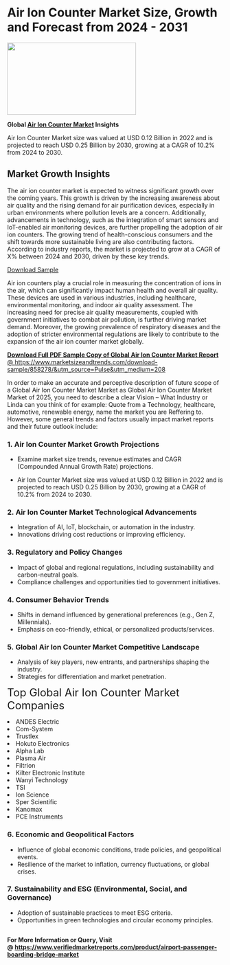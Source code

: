 <H1>Air Ion Counter Market Size, Growth and Forecast from 2024 - 2031</H1><img class="aligncenter size-medium wp-image-584254" src="https://thirdeyenews.in/wp-content/uploads/2024/09/Global-Market-Research-300x168.jpeg" alt="" width="300" height="168" /><p><strong>Global&nbsp;<a href="https://www.marketsizeandtrends.com/download-sample/858278/&amp;utm_source=Pulse&amp;utm_medium=208">Air Ion Counter Market</a> Insights</strong></p><p>Air Ion Counter Market size was valued at USD 0.12 Billion in 2022 and is projected to reach USD 0.25 Billion by 2030, growing at a CAGR of 10.2% from 2024 to 2030.</p><p><h2>Market Growth Insights</h2> <p>The air ion counter market is expected to witness significant growth over the coming years. This growth is driven by the increasing awareness about air quality and the rising demand for air purification devices, especially in urban environments where pollution levels are a concern. Additionally, advancements in technology, such as the integration of smart sensors and IoT-enabled air monitoring devices, are further propelling the adoption of air ion counters. The growing trend of health-conscious consumers and the shift towards more sustainable living are also contributing factors. According to industry reports, the market is projected to grow at a CAGR of X% between 2024 and 2030, driven by these key trends.</p> <p><a href="download_sample_link_here">Download Sample</a></p> <p>Air ion counters play a crucial role in measuring the concentration of ions in the air, which can significantly impact human health and overall air quality. These devices are used in various industries, including healthcare, environmental monitoring, and indoor air quality assessment. The increasing need for precise air quality measurements, coupled with government initiatives to combat air pollution, is further driving market demand. Moreover, the growing prevalence of respiratory diseases and the adoption of stricter environmental regulations are likely to contribute to the expansion of the air ion counter market globally.</p> <p><a href="get_more_link_here"></p><p><span class=""><strong>Download Full PDF Sample Copy of Global Air Ion Counter Market Report</strong> @ <a href="https://www.marketsizeandtrends.com/download-sample/858278/&amp;utm_source=Pulse&amp;utm_medium=208" target="_blank">https://www.marketsizeandtrends.com/download-sample/858278/&amp;utm_source=Pulse&amp;utm_medium=208</a></span></p><p>In order to make an accurate and perceptive description of future scope of a Global&nbsp;Air Ion Counter Market Market as Global&nbsp;Air Ion Counter Market Market of 2025, you need to describe a clear Vision &ndash; What Industry or Linda can you think of for example: Quote from a Technology, healthcare, automotive, renewable energy, name the market you are Reffering to. However, some general trends and factors usually impact market reports and their future outlook include:</p><h3>1.&nbsp;<strong>Air Ion Counter Market Growth Projections</strong></h3><ul><li>Examine market size trends, revenue estimates and CAGR (Compounded Annual Growth Rate) projections.</li><li><p>Air Ion Counter Market size was valued at USD 0.12 Billion in 2022 and is projected to reach USD 0.25 Billion by 2030, growing at a CAGR of 10.2% from 2024 to 2030.</p></li></ul><h3>2.&nbsp;<strong>Air Ion Counter Market Technological Advancements</strong></h3><ul><li>Integration of AI, IoT, blockchain, or automation in the industry.</li><li>Innovations driving cost reductions or improving efficiency.</li></ul><h3>3.&nbsp;<strong>Regulatory and Policy Changes</strong></h3><ul><li>Impact of global and regional regulations, including sustainability and carbon-neutral goals.</li><li>Compliance challenges and opportunities tied to government initiatives.</li></ul><h3>4.&nbsp;<strong>Consumer Behavior Trends</strong></h3><ul><li>Shifts in demand influenced by generational preferences (e.g., Gen Z, Millennials).</li><li>Emphasis on eco-friendly, ethical, or personalized products/services.</li></ul><h3>5.&nbsp;<strong>Global Air Ion Counter Market Competitive Landscape</strong></h3><ul><li>Analysis of key players, new entrants, and partnerships shaping the industry.</li><li>Strategies for differentiation and market penetration.</li></ul><p data-pm-slice="1 1 []"><span style="color: inherit; font-family: inherit; font-size: 25px;">Top Global Air Ion Counter Market Companies</span></p><div class="" data-test-id=""><p><li>ANDES Electric</li><li> Com-System</li><li> Trustlex</li><li> Hokuto Electronics</li><li> Alpha Lab</li><li> Plasma Air</li><li> Filtrion</li><li> Kilter Electronic Institute</li><li> Wanyi Technology</li><li> TSI</li><li> Ion Science</li><li> Sper Scientific</li><li> Kanomax</li><li> PCE Instruments</li></p></div><h3>6.&nbsp;<strong>Economic and Geopolitical Factors</strong></h3><ul><li>Influence of global economic conditions, trade policies, and geopolitical events.</li><li>Resilience of the market to inflation, currency fluctuations, or global crises.</li></ul><h3>7.&nbsp;<strong>Sustainability and ESG (Environmental, Social, and Governance)</strong></h3><ul><li>Adoption of sustainable practices to meet ESG criteria.</li><li>Opportunities in green technologies and circular economy principles.</li></ul><h2><strong style="font-size: 14px;">For More Information or Query, Visit @&nbsp;</strong><a style="background-color: #ffffff; font-size: 14px;" href="https://www.marketsizeandtrends.com/report/air-ion-counter-market/" target="_blank">https://www.verifiedmarketreports.com/product/airport-passenger-boarding-bridge-market</a></h2>
